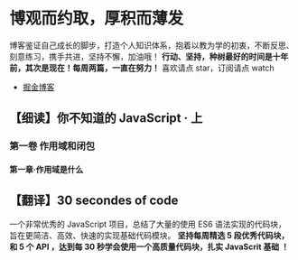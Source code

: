 # 博观而约取，厚积而薄发
博客鉴证自己成长的脚步，打造个人知识体系，抱着以教为学的初衷，不断反思、刻意练习，携手共进，坚持不懈，加油哦！
**行动、坚持，种树最好的时间是十年前，其次是现在！每周两篇，一直在努力！**
喜欢请点 star，订阅请点 watch 

- [掘金博客](https://juejin.im/user/5b1f52f6e51d4506a4104a56/posts)

## 【细读】你不知道的 JavaScript · 上 
### 第一卷 作用域和闭包
#### 第一章·作用域是什么



## 【翻译】30 secondes of code 
一个非常优秀的 JavaScript 项目，总结了大量的使用 ES6 语法实现的代码块，旨在更简洁、高效、快速的实现基础代码模块。 **坚持每周精选 5 段优秀代码块，和 5 个 API ，达到每 30 秒学会使用一个高质量代码块，扎实 JavaScrit 基础 ！**
